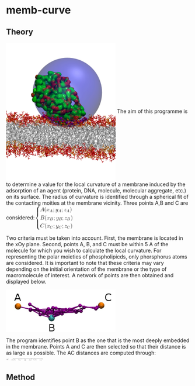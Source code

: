# memb-curve

## Theory
<img src="images/sphere.jpg" alt="" width="300" align="center">
The aim of this programme is to determine a value for the local curvature of a membrane induced by the adsorption of an agent (protein, DNA, molecule, molecular aggregate, etc.) on its surface. The radius of curvature is identified through a spherical fit of the contacting moities at the membrane vicinity.
Three points A,B and C are considered:
<img src="images/ABC_coord.png" alt="" width="100" align="center">

Two criteria must be taken into account. First, the membrane is located in the xOy plane. Second, points A, B, and C must be within 5 A of the molecule for which you wish to calculate the local curvature. For representing the polar moieties of phospholipicds, only phorsphorus atoms are considered. It is important to note that these criteria may vary depending on the initial orientation of the membrane or the type of macromolecule of interest. A network of points are then obtained and displayed below.

<img src="images/ABC.jpg" alt="" width="300" align="center">

The program identifies point B as the one that is the most deeply embedded in the membrane. Points A and C are then selected so that their distance is as large as possible. The AC distances are computed through:
<img src="images/distAC.png" alt="" width="100" align="center">



## Method


